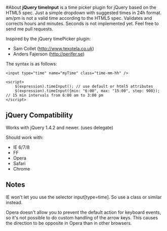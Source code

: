 #About
**jQuery timeInput** is a time picker plugin for jQuery based on the HTML5 spec. Just a simple dropdown with suggested times in 24h format. am/pm is not a valid time according to the HTML5 spec. Validates and corrects hours and minutes. Seconds is not implemented yet. Feel free to send me pull requests.

Inspired by the jQuery timePicker plugin:
 *   Sam Collet (http://www.texotela.co.uk)
 *   Anders Fajerson (http://perifer.se)

The syntax is as follows:

    <input type="time" name="myTime" class="time-mm-hh" />

    <script>
        $(expression).timeInput(); // use default or html5 attributes
        $(expression).timeInput({min: "6:00", max: "15:00", step: 900}); // 15 min intervals from 6:00 am to 3:00 pm
    </script>


## jQuery Compatibility

Works with jQuery 1.4.2 and newer. (uses delegate)

Should work with:
 * IE 6/7/8
 * FF
 * Opera
 * Safari
 * Chrome

## Notes

IE won't let you use the selector input[type=time]. So use a class or similar instead.

Opera doesn't allow you to prevent the default action for keyboard events, so it's not possible to do custom handling of the arrow keys. This causes the direction to be opposite in Opera than in other browsers.
